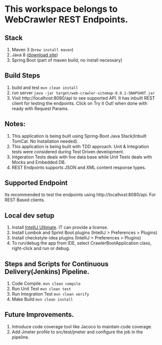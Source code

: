 # This workspace belongs to WebCrawler REST Endpoints.


## Stack
 1. Maven 3 (`brew install maven`)
 2. Java 8 ([download site](http://www.oracle.com/technetwork/java/javase/downloads/jdk8-downloads-2133151.html))
 3. Spring Boot (part of maven build, no install necessary)

## Build Steps
 1. build and test `mvn clean install`
 2. run server `java -jar target/web-crawler-sitemap-0.0.1-SNAPSHOT.jar`
 3. Visit http://localhost:8080/api to see supported API. It has inbuilt REST client for testing the endpoints. Click on Try it Out! when done with ready with Request Params.

## Notes:
 1. This application is being built using Spring-Boot Java Stack(Inbuilt TomCat. No Installation needed).
 2. This application is being built with TDD approach. Unit & Integration tests were considered during Test Driven development.
 3. Intgeration Tests deals with live data base while Unit Tests deals with Mocks and Embedded DB.
 4. REST Endpoints supports JSON and XML content response types.


## Supported Endpoint
Its recommended to test the endpoints using http://localhost:8080/api.
For REST Based clients.

## Local dev setup
 1. Install [IntelliJ Ultimate](https://www.jetbrains.com/idea/download/). IT can provide a license.
 2. Install Lombok and Sprint Boot plugins (IntelliJ > Preferences > Plugins)
 3. Install checkstyle-idea plugins (IntelliJ > Preferences > Plugins)
 4. To run/debug the app from IDE, select CrawlerBootApplication class, right-click and run or debug.

## Steps and Scripts for Continuous Delivery(Jenkins) Pipeline.
 1. Code Compile. `mvn clean compile`
 2. Run Unit Test `mvn clean test`
 3. Run Integration Test `mvn clean verify`
 4. Make Build `mvn clean install`


## Future Improvements.
 1. Introduce code coverage tool like Jacoco to maintain code coverage.
 2. Add Jmeter profile to src/test/jmeter and configure the job in the pipeline.
